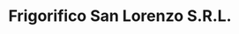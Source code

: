 ---
title: "Frigorifico San Lorenzo S.R.L."
url: /san-lorenzo/frigorifico-san-lorenzo-s-r-l/
shop: Metzgerei
---